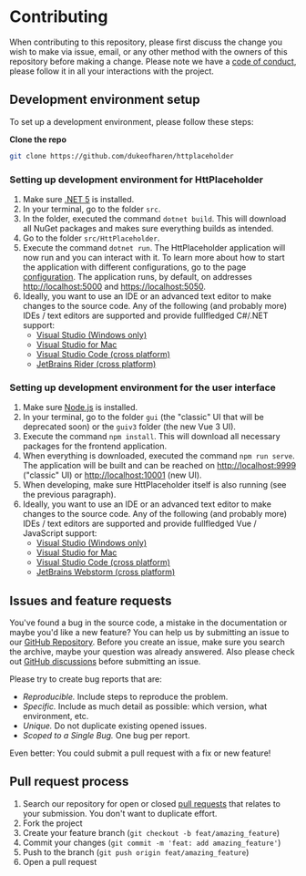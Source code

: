 # Contributing

When contributing to this repository, please first discuss the change you wish to make via issue, email, or any other method with the owners of this repository before making a change.
Please note we have a [code of conduct](CODE_OF_CONDUCT.md), please follow it in all your interactions with the project.

## Development environment setup

To set up a development environment, please follow these steps:

**Clone the repo**

   ```sh
   git clone https://github.com/dukeofharen/httplaceholder
   ```

### Setting up development environment for HttPlaceholder

1. Make sure [.NET 5](https://asp.net) is installed.
1. In your terminal, go to the folder `src`.
1. In the folder, executed the command `dotnet build`. This will download all NuGet packages and makes sure everything builds as intended.
1. Go to the folder `src/HttPlaceholder`.
1. Execute the command `dotnet run`. The HttPlaceholder application will now run and you can interact with it. To learn more about how to start the application with different configurations, go to the page [configuration](docs.md#configuration). The application runs, by default, on addresses <http://localhost:5000> and <https://localhost:5050>.
1. Ideally, you want to use an IDE or an advanced text editor to make changes to the source code. Any of the following (and probably more) IDEs / text editors are supported and provide fullfledged C#/.NET support:
   - [Visual Studio (Windows only)](https://visualstudio.microsoft.com/)
   - [Visual Studio for Mac](https://visualstudio.microsoft.com/)
   - [Visual Studio Code (cross platform)](https://code.visualstudio.com/)
   - [JetBrains Rider (cross platform)](https://www.jetbrains.com/rider/)
   
### Setting up development environment for the user interface

1. Make sure [Node.js](https://nodejs.org/en/) is installed.
1. In your terminal, go to the folder `gui` (the "classic" UI that will be deprecated soon) or the `guiv3` folder (the new Vue 3 UI).
1. Execute the command `npm install`. This will download all necessary packages for the frontend application.
1. When everything is downloaded, executed the command `npm run serve`. The application will be built and can be reached on <http://localhost:9999> ("classic" UI) or <http://localhost:10001> (new UI).
1. When developing, make sure HttPlaceholder itself is also running (see the previous paragraph).
1. Ideally, you want to use an IDE or an advanced text editor to make changes to the source code. Any of the following (and probably more) IDEs / text editors are supported and provide fullfledged Vue / JavaScript support:
   - [Visual Studio (Windows only)](https://visualstudio.microsoft.com/)
   - [Visual Studio for Mac](https://visualstudio.microsoft.com/)
   - [Visual Studio Code (cross platform)](https://code.visualstudio.com/)
   - [JetBrains Webstorm (cross platform)](https://www.jetbrains.com/webstorm/)

## Issues and feature requests

You've found a bug in the source code, a mistake in the documentation or maybe you'd like a new feature? You can help us by submitting an issue to our [GitHub Repository](https://github.com/dukeofharen/httplaceholder/issues). Before you create an issue, make sure you search the archive, maybe your question was already answered.
Also please check out [GitHub discussions](https://github.com/dukeofharen/httplaceholder/discussions) before submitting an issue. 

Please try to create bug reports that are:

- _Reproducible._ Include steps to reproduce the problem.
- _Specific._ Include as much detail as possible: which version, what environment, etc.
- _Unique._ Do not duplicate existing opened issues.
- _Scoped to a Single Bug._ One bug per report.

Even better: You could submit a pull request with a fix or new feature!

## Pull request process

1. Search our repository for open or closed
[pull requests](https://github.com/dukeofharen/httplaceholder/pulls)
that relates to your submission. You don't want to duplicate effort.
1. Fork the project
1. Create your feature branch (`git checkout -b feat/amazing_feature`)
1. Commit your changes (`git commit -m 'feat: add amazing_feature'`)
1. Push to the branch (`git push origin feat/amazing_feature`)
1. Open a pull request